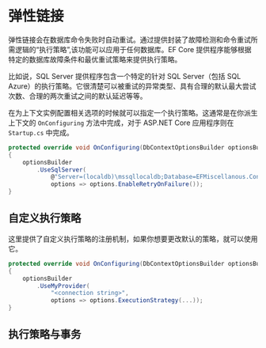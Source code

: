 # 弹性链接

弹性链接会在数据库命令失败时自动重试。通过提供封装了故障检测和命令重试所需逻辑的“执行策略”,该功能可以应用于任何数据库。EF Core 提供程序能够根据特定的数据库故障条件和最优重试策略来提供执行策略。

比如说，SQL Server 提供程序包含一个特定的针对 SQL Server（包括 SQL Azure）的执行策略。它很清楚可以被重试的异常类型、具有合理的默认最大尝试次数、合理的两次重试之间的默认延迟等等。

在为上下文实例配置相关选项的时候就可以指定一个执行策略。这通常是在你派生上下文的 `OnConfiguring` 方法中完成，对于 ASP.NET Core 应用程序则在 `Startup.cs` 中完成。

```C#
protected override void OnConfiguring(DbContextOptionsBuilder optionsBuilder)
{
    optionsBuilder
        .UseSqlServer(
            @"Server=(localdb)\mssqllocaldb;Database=EFMiscellanous.ConnectionResiliency;Trusted_Connection=True;",
            options => options.EnableRetryOnFailure());
}
```

## 自定义执行策略

这里提供了自定义执行策略的注册机制，如果你想要更改默认的策略，就可以使用它。

```C#
protected override void OnConfiguring(DbContextOptionsBuilder optionsBuilder)
{
    optionsBuilder
        .UseMyProvider(
            "<connection string>",
            options => options.ExecutionStrategy(...));
}
```

## 执行策略与事务


